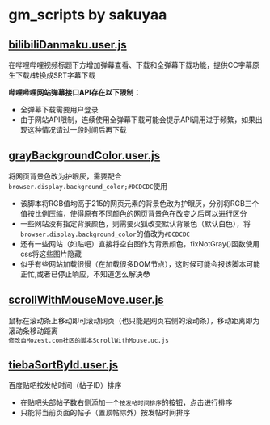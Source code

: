# gm_scripts by sakuyaa

## [bilibiliDanmaku.user.js](https://github.com/sakuyaa/gm_scripts/raw/master/bilibiliDanmaku.user.js)
在哔哩哔哩视频标题下方增加弹幕查看、下载和全弹幕下载功能，提供CC字幕原生下载/转换成SRT字幕下载

**哔哩哔哩网站弹幕接口API存在以下限制：**
* 全弹幕下载需要用户登录
* 由于网站API限制，连续使用全弹幕下载可能会提示API调用过于频繁，如果出现这种情况请过一段时间后再下载

## [grayBackgroundColor.user.js](https://github.com/sakuyaa/gm_scripts/raw/master/grayBackgroundColor.user.js)
将网页背景色改为护眼灰，需要配合`browser.display.background_color;#DCDCDC`使用

* 该脚本将RGB值均高于215的网页元素的背景色改为护眼灰，分别将RGB三个值按比例压缩，使得原有不同颜色的网页背景色在改变之后可以进行区分
* 一些网站没有指定背景颜色，则需要火狐改变默认背景色（默认白色），将`browser.display.background_color`的值改为`#DCDCDC`
* 还有一些网站（如贴吧）直接将空白图作为背景颜色，fixNotGray()函数使用css将这些图片隐藏
* 似乎有些网站加载很慢（在加载很多DOM节点），这时候可能会报该脚本可能正忙,或者已停止响应，不知道怎么解决:flushed:

## [scrollWithMouseMove.user.js](https://github.com/sakuyaa/gm_scripts/raw/master/scrollWithMouseMove.user.js)
鼠标在滚动条上移动即可滚动网页（也只能是网页右侧的滚动条），移动距离即为滚动条移动距离<br />
`修改自Mozest.com社区的脚本ScrollWithMouse.uc.js`

## [tiebaSortById.user.js](https://github.com/sakuyaa/gm_scripts/raw/master/tiebaSortById.user.js)
百度贴吧按发帖时间（帖子ID）排序

* 在贴吧头部帖子数右侧添加一个`按发帖时间排序`的按钮，点击进行排序
* 只能将当前页面的帖子（置顶帖除外）按发帖时间排序
